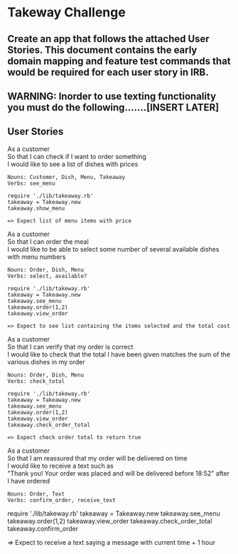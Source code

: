 # Takeway Challenge

## Create an app that follows the attached User Stories. This document contains the early domain mapping and feature test commands that would be required for each user story in IRB.

## WARNING: Inorder to use texting functionality you must do the following.......[INSERT LATER]

## User Stories
As a customer\
So that I can check if I want to order something\
I would like to see a list of dishes with prices
```
Nouns: Customer, Dish, Menu, Takeaway
Verbs: see_menu
```
```
require './lib/takeaway.rb'
takeaway = Takeaway.new
takeaway.show_menu

=> Expect list of menu items with price
```
As a customer\
So that I can order the meal\
I would like to be able to select some number of several available dishes with menu numbers
```
Nouns: Order, Dish, Menu
Verbs: select, available?
```
```
require './lib/takeway.rb'
takeaway = Takeaway.new
takeaway.see_menu
takeaway.order(1,2)
takeaway.view_order

=> Expect to see list containing the items selected and the total cost
```

As a customer\
So that I can verify that my order is correct\
I would like to check that the total I have been given matches the sum of the various dishes in my order
```
Nouns: Order, Dish, Menu
Verbs: check_total
```
```
require './lib/takeway.rb'
takeaway = Takeaway.new
takeaway.see_menu
takeaway.order(1,2)
takeaway.view_order
takeaway.check_order_total

=> Expect check order total to return true
```
As a customer\
So that I am reassured that my order will be delivered on time\
I would like to receive a text such as \
"Thank you! Your order was placed and will be delivered before 18:52" after I have ordered
```
Nouns: Order, Text
Verbs: confirm_order, receive_text
```
require './lib/takeway.rb'
takeaway = Takeaway.new
takeaway.see_menu
takeaway.order(1,2)
takeaway.view_order
takeaway.check_order_total
takeaway.confirm_order

=> Expect to receive a text saying a message with current time + 1 hour
```